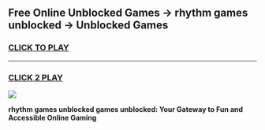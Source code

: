 
## Free Online Unblocked Games → rhythm games unblocked → Unblocked Games
<h3>
<a href="https://premium.freeplayer.one?title=rhythm_games_unblocked&ref=21F">CLICK TO PLAY</a></h3>
<hr>

<h3>
<a href="https://premium.freeplayer.one?title=rhythm_games_unblocked&ref=21F">CLICK 2 PLAY</a>
  
</h3>

<a href="https://premium.freeplayer.one?title=rhythm_games_unblocked&ref=21F/"><img src="https://clearcache.store/games.png"></a>


**rhythm games unblocked games unblocked: Your Gateway to Fun and Accessible Online Gaming**

